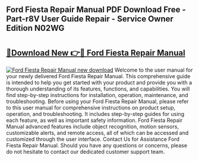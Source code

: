 ## Ford Fiesta Repair Manual PDF Download Free - Part-r8V User Guide Repair - Service Owner Edition N02WG

# <h2><a href="http://cf2488.oget.top/?id=Ford+Fiesta+Repair+Manual">🔗Download New 👉🔴 Ford Fiesta Repair Manual</a></h2>

[![Ford Fiesta Repair Manual new download](https://i.imgur.com/5g1atiW.png)](http://cf2488.oget.top/?id=Ford+Fiesta+Repair+Manual)
Welcome to the user manual for your newly delivered Ford Fiesta Repair Manual. This comprehensive guide is intended to help you get started with your product and provide you with a thorough understanding of its features, functions, and capabilities. You will find step-by-step instructions for installation, operation, maintenance, and troubleshooting. Before using your Ford Fiesta Repair Manual, please refer to this user manual for comprehensive instructions on product setup, operation, and troubleshooting. It includes step-by-step guides for using each feature, as well as important safety information. Ford Fiesta Repair Manual advanced features include object recognition, motion sensors, customizable alerts, and remote access, all of which can be accessed and customized through the user interface. Contact Us for Assistance Ford Fiesta Repair Manual. Should you have any questions or concerns, please do not hesitate to contact our dedicated customer support team.
